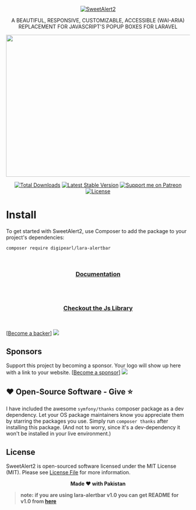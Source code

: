 <p align="center">
  <a href="https://digipearl.github.io/lara-alertbar/">
    <img src="docs/imgs/logo/logo.png" alt="SweetAlert2">
  </a>
</p>
<p align="center">
A BEAUTIFUL, RESPONSIVE, CUSTOMIZABLE, ACCESSIBLE (WAI-ARIA) REPLACEMENT FOR JAVASCRIPT'S POPUP BOXES FOR LARAVEL
</p>
<p align="center">
    <img src="https://raw.github.com/sweetalert2/sweetalert2/master/assets/sweetalert2.gif" width="562" height="388">
</p>

<p align="center">
<a href="https://packagist.org/packages/digipearl/lara-alertbar" target="_blank"><img src="https://poser.pugx.org/digipearl/lara-alertbar/d/total.svg" alt="Total Downloads"></a>
<a href="https://packagist.org/packages/digipearl/lara-alertbar" target="_blank"><img src="https://poser.pugx.org/digipearl/lara-alertbar/v/stable.svg" alt="Latest Stable Version"></a>
<a href="https://www.patreon.com/digipearl" target="_blank"><img alt="Support me on Patreon" src="http://ionicabizau.github.io/badges/patreon.svg"></a>
<a href="https://packagist.org/packages/digipearl/lara-alertbar" target="_blank"><img src="https://poser.pugx.org/digipearl/lara-alertbar/license.svg" alt="License"></a>
</p>

# Install

To get started with SweetAlert2, use Composer to add the package to your project's dependencies:

```
composer require digipearl/lara-alertbar
```
<br>
<h3 align="center">
    <a href="https://digipearl.github.io/lara-alertbar" target="_blank">Documentation</a>
</h3>
<br>

<br>
<h3 align="center">
    <a href="https://github.com/sweetalert2/sweetalert2" target="_blank">Checkout the Js Library</a>
</h3>
<br>

[[Become a backer](https://opencollective.com/lara-alertbar#backer)]
<a href="https://opencollective.com/lara-alertbar#backers" target="_blank"><img src="https://opencollective.com/lara-alertbar/backers.svg?width=890"></a>
## Sponsors
Support this project by becoming a sponsor. Your logo will show up here with a link to your website. [[Become a sponsor](https://opencollective.com/lara-alertbar#sponsor)]
<a href="https://opencollective.com/lara-alertbar/sponsor/0/website" target="_blank"><img src="https://opencollective.com/sweet-alert/sponsor/0/avatar.svg"></a>

## ❤️ Open-Source Software - Give ⭐️

I have included the awesome `symfony/thanks` composer package as a dev
dependency.
Let your OS package maintainers know you appreciate them by starring
the packages you use.
Simply run `composer thanks` after installing this package.
(And not to worry, since it's a dev-dependency it won't be installed in your
live environment.)

## License

SweetAlert2 is open-sourced software licensed under the MIT License (MIT). Please see [License File](LICENSE.md) for more information.

<p align="center"> <b>Made ❤️ with Pakistan<b> </p>

> note: if you are using lara-alertbar v1.0 you can get README for v1.0 from [here](https://github.com/digipearl/lara-alertbar/blob/1.0/readme.md)
